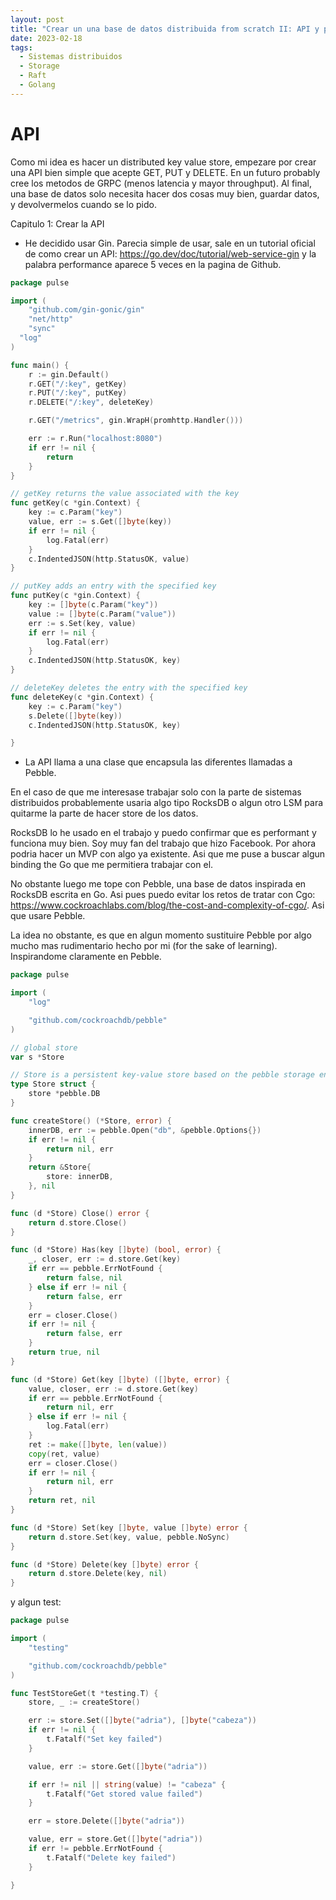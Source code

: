 ```yaml
---
layout: post
title: "Crear un una base de datos distribuida from scratch II: API y pebbleDB"
date: 2023-02-18
tags:
  - Sistemas distribuidos
  - Storage
  - Raft
  - Golang
---
```


# API
Como mi idea es hacer un distributed key value store, empezare por crear una API bien simple que acepte GET, PUT y DELETE. En un futuro probably cree los metodos de GRPC (menos latencia y mayor throughput).
Al final, una base de datos solo necesita hacer dos cosas muy bien, guardar datos, y devolvermelos cuando se lo pido. 


Capitulo 1: Crear la API
- He decidido usar Gin. Parecia simple de usar, sale en un tutorial oficial de como crear un API: https://go.dev/doc/tutorial/web-service-gin y la palabra performance aparece 5 veces en la pagina de Github. 


```go
package pulse

import (
	"github.com/gin-gonic/gin"
	"net/http"
	"sync"
  "log"
)

func main() {
	r := gin.Default()
	r.GET("/:key", getKey)
	r.PUT("/:key", putKey)
	r.DELETE("/:key", deleteKey)

	r.GET("/metrics", gin.WrapH(promhttp.Handler()))

	err := r.Run("localhost:8080")
	if err != nil {
		return
	}
}

// getKey returns the value associated with the key
func getKey(c *gin.Context) {
	key := c.Param("key")
	value, err := s.Get([]byte(key))
	if err != nil {
		log.Fatal(err)
	}
	c.IndentedJSON(http.StatusOK, value)
}

// putKey adds an entry with the specified key
func putKey(c *gin.Context) {
	key := []byte(c.Param("key"))
	value := []byte(c.Param("value"))
	err := s.Set(key, value)
	if err != nil {
		log.Fatal(err)
	}
	c.IndentedJSON(http.StatusOK, key)
}

// deleteKey deletes the entry with the specified key
func deleteKey(c *gin.Context) {
	key := c.Param("key")
	s.Delete([]byte(key))
	c.IndentedJSON(http.StatusOK, key)

}
```


- La API llama a una clase que encapsula las diferentes llamadas a Pebble. 


En el caso de que me interesase trabajar solo con la parte de sistemas distribuidos probablemente usaria algo tipo RocksDB o algun otro LSM para quitarme la parte de hacer store de los datos. 

RocksDB lo he usado en el trabajo y puedo confirmar que es performant y funciona muy bien. Soy muy fan del trabajo que hizo Facebook. Por ahora podria hacer un MVP con algo ya existente. Asi que me puse a buscar algun binding the Go que me permitiera trabajar con el. 

No obstante luego me tope con Pebble, una base de datos inspirada en RocksDB escrita en Go. Asi pues puedo evitar los retos de tratar con Cgo: https://www.cockroachlabs.com/blog/the-cost-and-complexity-of-cgo/. Asi que usare Pebble.

La idea no obstante, es que en algun momento sustituire Pebble por algo mucho mas rudimentario hecho por mi (for the sake of learning). Inspirandome claramente en Pebble. 


```go
package pulse

import (
	"log"

	"github.com/cockroachdb/pebble"
)

// global store
var s *Store

// Store is a persistent key-value store based on the pebble storage engine.
type Store struct {
	store *pebble.DB
}

func createStore() (*Store, error) {
	innerDB, err := pebble.Open("db", &pebble.Options{})
	if err != nil {
		return nil, err
	}
	return &Store{
		store: innerDB,
	}, nil
}

func (d *Store) Close() error {
	return d.store.Close()
}

func (d *Store) Has(key []byte) (bool, error) {
	_, closer, err := d.store.Get(key)
	if err == pebble.ErrNotFound {
		return false, nil
	} else if err != nil {
		return false, err
	}
	err = closer.Close()
	if err != nil {
		return false, err
	}
	return true, nil
}

func (d *Store) Get(key []byte) ([]byte, error) {
	value, closer, err := d.store.Get(key)
	if err == pebble.ErrNotFound {
		return nil, err
	} else if err != nil {
		log.Fatal(err)
	}
	ret := make([]byte, len(value))
	copy(ret, value)
	err = closer.Close()
	if err != nil {
		return nil, err
	}
	return ret, nil
}

func (d *Store) Set(key []byte, value []byte) error {
	return d.store.Set(key, value, pebble.NoSync)
}

func (d *Store) Delete(key []byte) error {
	return d.store.Delete(key, nil)
}
```

y algun test:

```go
package pulse

import (
	"testing"

	"github.com/cockroachdb/pebble"
)

func TestStoreGet(t *testing.T) {
	store, _ := createStore()

	err := store.Set([]byte("adria"), []byte("cabeza"))
	if err != nil {
		t.Fatalf("Set key failed")
	}

	value, err := store.Get([]byte("adria"))

	if err != nil || string(value) != "cabeza" {
		t.Fatalf("Get stored value failed")
	}

	err = store.Delete([]byte("adria"))

	value, err = store.Get([]byte("adria"))
	if err != pebble.ErrNotFound {
		t.Fatalf("Delete key failed")
	}

}
```


